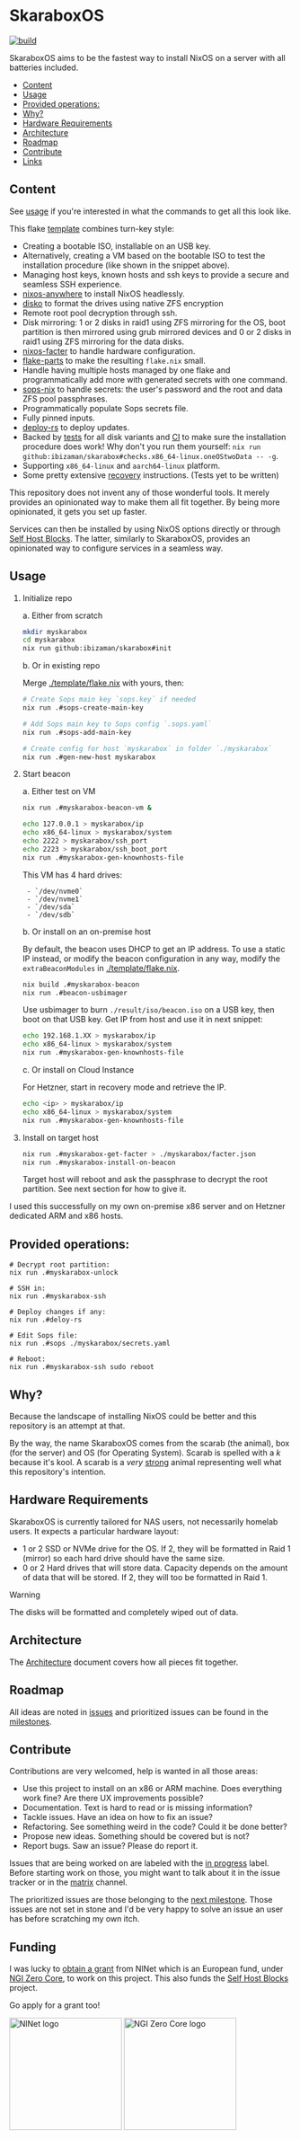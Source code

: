 # SkaraboxOS

[![build](https://github.com/ibizaman/skarabox/actions/workflows/build.yaml/badge.svg)](https://github.com/ibizaman/skarabox/actions/workflows/build.yaml)

SkaraboxOS aims to be the fastest way to install NixOS on a server
with all batteries included.

<!--toc:start-->
- [Content](#content)
- [Usage](#usage)
- [Provided operations:](#provided-operations)
- [Why?](#why)
- [Hardware Requirements](#hardware-requirements)
- [Architecture](#architecture)
- [Roadmap](#roadmap)
- [Contribute](#contribute)
- [Links](#links)
<!--toc:end-->

## Content

See [usage][] if you're interested in what the commands to get all this look like.

[usage]: #usage

This flake [template](./template) combines turn-key style:

- Creating a bootable ISO, installable on an USB key.
- Alternatively, creating a VM based on the bootable ISO
  to test the installation procedure (like shown in the snippet above).
- Managing host keys, known hosts and ssh keys
  to provide a secure and seamless SSH experience.
- [nixos-anywhere][] to install NixOS headlessly.
- [disko][] to format the drives using native ZFS encryption
- Remote root pool decryption through ssh.
- Disk mirroring: 1 or 2 disks in raid1 using ZFS mirroring for the OS,
  boot partition is then mirrored using grub mirrored devices
  and 0 or 2 disks in raid1 using ZFS mirroring for the data disks.
- [nixos-facter][] to handle hardware configuration.
- [flake-parts][] to make the resulting `flake.nix` small.
- Handle having multiple hosts managed by one flake
  and programmatically add more with generated secrets with one command.
- [sops-nix][] to handle secrets: the user's password and the root and data ZFS pool passphrases.
- Programmatically populate Sops secrets file.
- Fully pinned inputs.
- [deploy-rs][] to deploy updates.
- Backed by [tests][] for all disk variants
  and [CI][] to make sure the installation procedure does work!
  Why don't you run them yourself: `nix run github:ibizaman/skarabox#checks.x86_64-linux.oneOStwoData -- -g`.
- Supporting `x86_64-linux` and `aarch64-linux` platform.
- Some pretty extensive [recovery][] instructions. (Tests yet to be written)

[nixos-anywhere]: https://github.com/nix-community/nixos-anywhere
[disko]: https://github.com/nix-community/disko
[nixos-facter]: https://github.com/nix-community/nixos-facter
[flake-parts]: https://flake.parts/
[sops-nix]: https://github.com/Mic92/sops-nix
[deploy-rs]: https://github.com/serokell/deploy-rs
[tests]: ./tests/default.nix
[CI]: ./.github/workflows/build.yaml
[recovery]: ./template/README.md#recovery

This repository does not invent any of those wonderful tools.
It merely provides an opinionated way to make them all fit together.
By being more opinionated, it gets you set up faster.

Services can then be installed by using NixOS options directly
or through [Self Host Blocks][].
The latter, similarly to SkaraboxOS, provides an opinionated way to configure services in a seamless way.

[Self Host Blocks]: https://github.com/ibizaman/selfhostblocks

## Usage

1. Initialize repo

    a. Either from scratch

      ```bash
      mkdir myskarabox
      cd myskarabox
      nix run github:ibizaman/skarabox#init
      ```

    b. Or in existing repo

      Merge [./template/flake.nix](./template/flake.nix) with yours, then:

      ```bash
      # Create Sops main key `sops.key` if needed
      nix run .#sops-create-main-key

      # Add Sops main key to Sops config `.sops.yaml`
      nix run .#sops-add-main-key

      # Create config for host `myskarabox` in folder `./myskarabox`
      nix run .#gen-new-host myskarabox
      ```

2. Start beacon

    a. Either test on VM

     ```bash
     nix run .#myskarabox-beacon-vm &

     echo 127.0.0.1 > myskarabox/ip
     echo x86_64-linux > myskarabox/system
     echo 2222 > myskarabox/ssh_port
     echo 2223 > myskarabox/ssh_boot_port
     nix run .#myskarabox-gen-knownhosts-file
     ```

     This VM has 4 hard drives:

        - `/dev/nvme0`
        - `/dev/nvme1`
        - `/dev/sda`
        - `/dev/sdb`

    b. Or install on an on-premise host

      By default, the beacon uses DHCP to get an IP address.
      To use a static IP instead, or modify the beacon configuration
      in any way, modify the `extraBeaconModules` in [./template/flake.nix](./template/flake.nix).
     
      ```bash
      nix build .#myskarabox-beacon
      nix run .#beacon-usbimager
      ```

      Use usbimager to burn `./result/iso/beacon.iso` 
      on a USB key, then boot on that USB key.
      Get IP from host and use it in next snippet:
      
      ```bash
      echo 192.168.1.XX > myskarabox/ip
      echo x86_64-linux > myskarabox/system
      nix run .#myskarabox-gen-knownhosts-file
      ```

    c. Or install on Cloud Instance

      For Hetzner, start in recovery mode and retrieve the IP.
      
      ```bash
      echo <ip> > myskarabox/ip
      echo x86_64-linux > myskarabox/system
      nix run .#myskarabox-gen-knownhosts-file
      ```

3. Install on target host

   ```bash
   nix run .#myskarabox-get-facter > ./myskarabox/facter.json
   nix run .#myskarabox-install-on-beacon
   ```
   
   Target host will reboot and ask the passphrase to decrypt
   the root partition. See next section for how to give it.

I used this successfully on my own on-premise x86 server
and on Hetzner dedicated ARM and x86 hosts.

## Provided operations:

```
# Decrypt root partition:
nix run .#myskarabox-unlock

# SSH in:
nix run .#myskarabox-ssh

# Deploy changes if any:
nix run .#deloy-rs

# Edit Sops file:
nix run .#sops ./myskarabox/secrets.yaml

# Reboot:
nix run .#myskarabox-ssh sudo reboot
```

## Why?

Because the landscape of installing NixOS could be better
and this repository is an attempt at that.

By the way, the name SkaraboxOS comes from the scarab (the animal),
box (for the server) and OS (for Operating System).
Scarab is spelled with a _k_ because it's kool.
A scarab is a _very_ [strong][] animal representing well what this repository's intention.

[strong]: https://en.wikipedia.org/wiki/Dung_beetle#Ecology_and_behavior

## Hardware Requirements

SkaraboxOS is currently tailored for NAS users, not necessarily homelab users.
It expects a particular hardware layout:

- 1 or 2 SSD or NVMe drive for the OS.
  If 2, they will be formatted in Raid 1 (mirror) so each hard drive should have the same size.
- 0 or 2 Hard drives that will store data.
  Capacity depends on the amount of data that will be stored.
  If 2, they will too be formatted in Raid 1.

> [!WARNING]
> The disks will be formatted and completely wiped out of data.

## Architecture

The [Architecture][] document covers how all pieces fit together.

[Architecture]: ./docs/architecture.md

## Roadmap

All ideas are noted in [issues][]
and prioritized issues can be found in the [milestones][].

[issues]: https://github.com/ibizaman/skarabox/issues
[milestones]: https://github.com/ibizaman/skarabox/milestones

## Contribute

Contributions are very welcomed, help is wanted in all those areas:

- Use this project to install on an x86 or ARM machine.
  Does everything work fine? Are there UX improvements possible?
- Documentation. Text is hard to read or is missing information?
- Tackle issues. Have an idea on how to fix an issue?
- Refactoring. See something weird in the code? Could it be done better?
- Propose new ideas. Something should be covered but is not?
- Report bugs. Saw an issue? Please do report it.

Issues that are being worked on are labeled with the [in progress][] label.
Before starting work on those, you might want to talk about it in the issue tracker
or in the [matrix][] channel.

[in progress]: https://github.com/ibizaman/skarabox/issues?q=is%3Aissue%20state%3Aopen%20label%3A%22in%20progress%22
[matrix]: https://matrix.to/#/#selfhostblocks:matrix.org

The prioritized issues are those belonging to the [next milestone][milestone].
Those issues are not set in stone and I'd be very happy to solve
an issue an user has before scratching my own itch.

[milestone]: https://github.com/ibizaman/skarabox/milestones

## Funding

I was lucky to [obtain a grant][nlnet] from NlNet which is an European fund,
under [NGI Zero Core][NGI0],
to work on this project.
This also funds the [Self Host Blocks][] project.

Go apply for a grant too!

[nlnet]: https://nlnet.nl/project/SelfHostBlocks
[NGI0]: https://nlnet.nl/core/

<p>
<img alt="NlNet logo" src="https://nlnet.nl/logo/banner.svg" width="200" />
<img alt="NGI Zero Core logo" src="https://nlnet.nl/image/logos/NGI0Core_tag.svg" width="200" />
</p>
